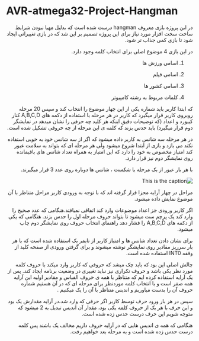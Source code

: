 # AVR-atmega32-Project-Hangman





<div dir="rtl">
در این پروژه بازی معروف hangman درست شده است که بدلیل مهیا نبودن شرایط ساخت سخت افزار مورد نیاز برای این پروژه تصمیم بر این شد که در بازی تغییراتی ایجاد شود تا بازی کمی جذاب تر شود.
  
در این بازی 4 موضوع اصلی برای انتخاب کلمه وجود دارد.
  
1. اسامی ورزش ها 

2. اسامی فیلم

3. اسامی کشور ها

4. کلمات مربوط به رشته کامپیوتر






که ابتدا کاربر باید شماره یکی از این چهار موضوع را انتخاب کند و سپس 20 مرحله روبروی کاربر قرار میگیرد که کاربر در هر مرحله با استفاده از دکمه های A,B,C,D کنار کیبورد و اعداد (که توضیحات دقیق اینکه هر کلید چه حرفی را نشان میدهد در نمایشگر دوم قرار میگیرد) باید حدس بزند که کلمه ی این مرحله از چه حروفی تشکیل شده است.

در هر مرحله سه شانس به کاربر داده میشود که اگر از سه شانس خود به خوبی استفاده نکند می بازد و بازی از ابتدا شروع میشود ولی هر مرحله ای که بتواند به سلامت عبور کند امتیاز مخصوص به خود را دارد که این امتیاز به همراه تعداد شانس های باقیمانده روی نمایشگر دوم نیز قرار دارد.

با هر بار عبور از یک مرحله یا شکست ، شانس ها دوباره روی عدد 3 قرار میگیرند.

![This is the caption](https://github.com/NamiNaziri/AVR-atmega32-Project-Hangman/blob/main/Extra/Proteus.png?raw=true)


مراحل در چهار آرایه مجزا قرار گرفته اند که با توجه به ورودی کاربر مراحل متناظر با آن موضوع نمایش داده میشود.

اگر کاربر ورودی جز اعداد موضوعات وارد کند اتفاقی نمیافتد.هنگامی که عدد صحیح را وارد کند یک پرچم ست میشود تا بتواند حروف مرحله اول را حدس بزند.
هنگامی که یکی از دکمه های A,B,C,D را فشار دهد راهنمای انتخاب حروف روی نمایشگر دوم چاپ میشود.

برای نشان دادن تعداد شانس ها و امتیاز کاربر از تایمر یک استفاده شده است که با هر بار سرریز مقادیر روی نمایشگر نوشته میشوند و برای گرفتن ورودی از صفحه کلید از وقفه INT0 استفاده شده است.

چالش اصلی این بود که باید چک میشد که حروفی که کاربر وارد میکند با حروف کلمه مورد نظر یکی باشد و حروف تکراری نیز نباید تغییری در وضعیت برنامه ایجاد کند.
پس از یک آرایه استفاده کرده ایم که متناظر با همه ی حروف الفباس و مقادیر اولیه این آرایه همه صفر است و با انتخاب کلمه موردنظر برای مرحله ای که در آن هستیم شماره حروف آن را بدست میاوریم و اندیس متناظر با‌ آن را یک میکنیم .

سپس در هر بار ورود حرف توسط کاربر اگر حرفی که وارد شد،در آرایه مقدارش یک بود و این حرف با هر یک از حروف کلمه یکی بود، مقدار آن اندیس تبدیل به 2 میشود که متوجه شویم این حرف درست حدس زده شده است.

هنگامی که همه ی اندیس هایی که در آرایه حروف داریم مخالف یک باشند پس کلمه درست حدس زده شده است و به مرحله بعد خواهیم رفت.




</div>


